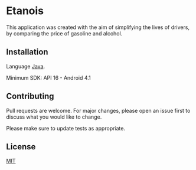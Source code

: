 # Etanois

This application was created with the aim of simplifying the lives of drivers, by comparing the price of gasoline and alcohol.

## Installation

Language [Java](https://www.java.com/pt_BR/download/faq/whatis_java.xml).

Minimum SDK: API 16 - Android 4.1

## Contributing
Pull requests are welcome. For major changes, please open an issue first to discuss what you would like to change.

Please make sure to update tests as appropriate.

## License
[MIT](https://choosealicense.com/licenses/mit/)
